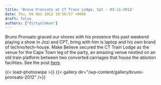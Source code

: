 ```yaml
---
title: 'Bruno Pronsato at CT Train Lodge, Cpt - 03-11-2012'
date: Thu, 08 Nov 2012 10:56:57 +0000
draft: false
authors: ["dirtyoldman"]
---
```


Bruno Pronsato graced our shores with his presence this past weekend playing a show in Jozi and CPT, bring with him is laptop and his own brand of techno/tech-house. Make Believe secured the CT Train Lodge as the venue for the Cape Town leg of the party, an amazing venue nestled on an old train platform between two converted carriages that house the ablution facilities. See the post [here](/2012/11/08/bruno-pronsato-at-ct-train-lodge/).

{{< load-photoswipe >}}
{{< gallery dir="/wp-content/gallery/bruno-pronsato-2012" />}}
